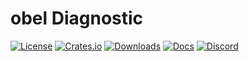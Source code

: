# obel Diagnostic

[![License](https://img.shields.io/badge/license-MIT%2FApache-blue.svg)](https://github.com/obelengine/obel#license)
[![Crates.io](https://img.shields.io/crates/v/obel_diagnostic.svg)](https://crates.io/crates/obel_diagnostic)
[![Downloads](https://img.shields.io/crates/d/obel_diagnostic.svg)](https://crates.io/crates/obel_diagnostic)
[![Docs](https://docs.rs/obel_diagnostic/badge.svg)](https://docs.rs/obel_diagnostic/latest/obel_diagnostic/)
[![Discord](https://img.shields.io/discord/691052431525675048.svg?label=&logo=discord&logoColor=ffffff&color=7389D8&labelColor=6A7EC2)](https://discord.gg/obel)
